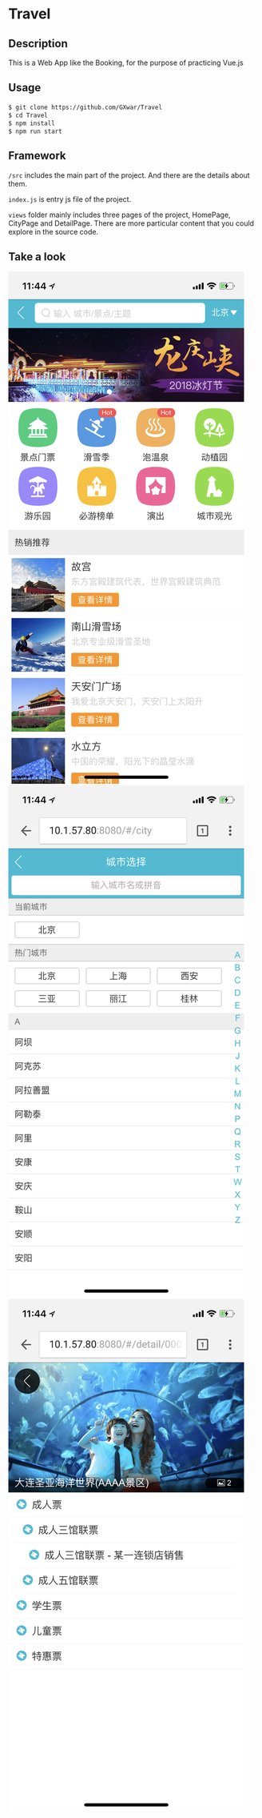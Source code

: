 # Travel

## Description

This is a Web App like the Booking, for the purpose of practicing Vue.js

## Usage

```
$ git clone https://github.com/GXwar/Travel
$ cd Travel
$ npm install
$ npm run start
```

## Framework

`/src` includes the main part of the project. And there are the details about them.

`index.js` is entry js file of the project.

`views` folder mainly includes three pages of the project, HomePage, CityPage and DetailPage. There are more particular content that you could explore in the source code.

## Take a look

![HomePage](https://github.com/GXwar/Travel/raw/master/markdown/index.PNG)
![CitySelect](https://github.com/GXwar/Travel/raw/master/markdown/city.PNG)
![Detail](https://github.com/GXwar/Travel/raw/master/markdown/detail.PNG)